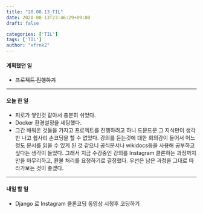 ```yaml
---
title: "20.08.13_TIL"
date: 2020-08-13T23:46:29+09:00
draft: false

categories: ['TIL']
tags: ['TIL']
author: "xfrnk2"
---
```

#### 계획했던 일
+ ~~프로젝트 진행하기~~
---  
#### 오늘 한 일
+ 피로가 쌓인것 같아서 충분히 쉬었다.
+ Docker 환경설정을 세팅했다.
+ 그간 배워온 것들을 가지고 프로젝트를 진행하려고 하니 드문드문 그 지식만이 생각만 나고 쉽사리 손코딩을 할 수 없었다. 강의를 듣는것에 대한 회의감이 들어서 어느정도 문서를 읽을 수 있게 된 것 같으니 공식문서나 wikidocs등을 사용해 공부하고싶다는 생각이 들었다. 그래서 지금 수강중인 강의를 Instagram 클론하는 과정까지만을 마무리하고, 환불 처리를 요청하기로 결정했다. 우선은 남은 과정을 그대로 따라가보는 것이 좋겠다.
---   
#### 내일 할 일 
+ Django 로 Instagram 클론코딩 동영상 시청후 코딩하기